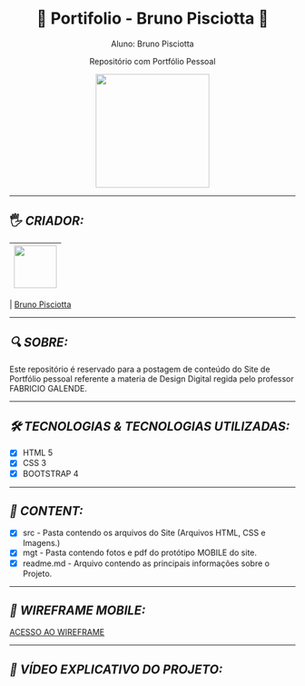 <h1 align="center">
&#128142 Portifolio - Bruno Pisciotta &#128142
</h1>

<p align="center">Aluno: Bruno Pisciotta</p>
<p align="center">Repositório com Portfólio Pessoal</p>
<p align="center"><img src="https://github.com/bruno-pisciotta281/Index.html/blob/master/img/LOGO.PNG" width="200px;"/></p>


<hr>

## <a name="criador">&#128400;</a> *CRIADOR:*


| [<img src="" width="75px;"/>](https://) |
| :------------------------------------------------------------------------------------------------------------------------: |


| [Bruno Pisciotta](https://github.com/bruno-pisciotta281)

<hr>

## *<a name="sobre">&#128269;</a> SOBRE:*
<p>Este repositório é reservado para a postagem de conteúdo do Site de Portfólio pessoal referente a materia de Design Digital regida pelo professor FABRICIO GALENDE.</p>

<hr>

## *<a name="tecs">&#128736;</a> TECNOLOGIAS & TECNOLOGIAS UTILIZADAS:* 

- [x] HTML 5
- [x] CSS 3
- [x] BOOTSTRAP 4 

<hr>

## *<a name="content">&#128206;</a> CONTENT:*

- [x] src - Pasta contendo os arquivos do Site (Arquivos HTML, CSS e Imagens.)
- [x] mgt - Pasta contendo fotos e pdf do protótipo MOBILE do site.
- [x] readme.md - Arquivo contendo as principais informações sobre o Projeto.

<hr>

## *<a name="wireframe">&#128241;</a> WIREFRAME MOBILE:*

[ACESSO AO WIREFRAME](https://www.figma.com/file/bFVSkxoLF3T9o8hLAywPRD/WIREFRAME-PORTF%C3%93LIO-CELULAR?node-id=0%3A1)

<hr>

## *<a name="video">&#127910;</a> VÍDEO EXPLICATIVO DO PROJETO:*
